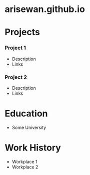 # arisewan.github.io

# Projects
### Project 1
- Description
- Links

### Project 2
- Description
- Links

# Education
- Some University

# Work History
- Workplace 1
- Workplace 2
